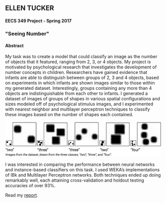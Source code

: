 ## ELLEN TUCKER
#### EECS 349 Project - Spring 2017
### "Seeing Number"


#### Abstract




My task was to create a model that could classify an image as the number of objects that it featured, ranging from 2, 3, or 4 objects.  My project is motivated by psychological research that investigates the development of number concepts in children.  Researchers have gained evidence that infants are able to distinguish between groups of 2, 3 and 4 objects, based on experiments in which infants are shown images similar to those within my generated dataset.  Interestingly, groups containing any more than 4 objects are indistinguishable from each other to infants.  I generated a dataset of images of groups of shapes in various spatial configurations and sizes modeled off of psychological stimulus images, and I experimented with nearest neighbor and multilayer perceptron techniques to classify these images based on the number of shapes each contained.


![figure1](fig2.png)


I was interested in comparing the performance between neural networks and instance-based classifiers on this task.  I used WEKA’s implementations of IBk and Multilayer Perceptron networks.  Both techniques ended up doing remarkably well, each attaining cross-validation and holdout testing accuracies of over 93%.
 
 
 


Read my [report](https://etucker-colorado.github.io/Number-Learning/).


